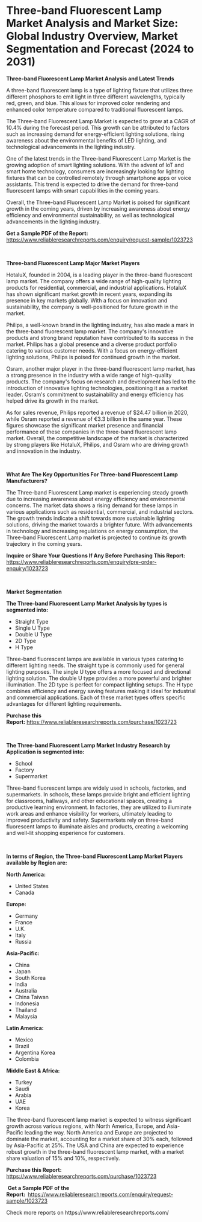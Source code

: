 <p><h1>Three-band Fluorescent Lamp Market Analysis and Market Size: Global Industry Overview, Market Segmentation and Forecast (2024 to 2031)</h1></p><p><strong>Three-band Fluorescent Lamp Market Analysis and Latest Trends</strong></p>
<p><p>A three-band fluorescent lamp is a type of lighting fixture that utilizes three different phosphors to emit light in three different wavelengths, typically red, green, and blue. This allows for improved color rendering and enhanced color temperature compared to traditional fluorescent lamps.</p><p>The Three-band Fluorescent Lamp Market is expected to grow at a CAGR of 10.4% during the forecast period. This growth can be attributed to factors such as increasing demand for energy-efficient lighting solutions, rising awareness about the environmental benefits of LED lighting, and technological advancements in the lighting industry.</p><p>One of the latest trends in the Three-band Fluorescent Lamp Market is the growing adoption of smart lighting solutions. With the advent of IoT and smart home technology, consumers are increasingly looking for lighting fixtures that can be controlled remotely through smartphone apps or voice assistants. This trend is expected to drive the demand for three-band fluorescent lamps with smart capabilities in the coming years.</p><p>Overall, the Three-band Fluorescent Lamp Market is poised for significant growth in the coming years, driven by increasing awareness about energy efficiency and environmental sustainability, as well as technological advancements in the lighting industry.</p></p>
<p><strong>Get a Sample PDF of the Report:&nbsp;</strong> <a href="https://www.reliableresearchreports.com/enquiry/request-sample/1023723">https://www.reliableresearchreports.com/enquiry/request-sample/1023723</a></p>
<p>&nbsp;</p>
<p><strong>Three-band Fluorescent Lamp Major Market Players</strong></p>
<p><p>HotaluX, founded in 2004, is a leading player in the three-band fluorescent lamp market. The company offers a wide range of high-quality lighting products for residential, commercial, and industrial applications. HotaluX has shown significant market growth in recent years, expanding its presence in key markets globally. With a focus on innovation and sustainability, the company is well-positioned for future growth in the market.</p><p>Philips, a well-known brand in the lighting industry, has also made a mark in the three-band fluorescent lamp market. The company's innovative products and strong brand reputation have contributed to its success in the market. Philips has a global presence and a diverse product portfolio catering to various customer needs. With a focus on energy-efficient lighting solutions, Philips is poised for continued growth in the market.</p><p>Osram, another major player in the three-band fluorescent lamp market, has a strong presence in the industry with a wide range of high-quality products. The company's focus on research and development has led to the introduction of innovative lighting technologies, positioning it as a market leader. Osram's commitment to sustainability and energy efficiency has helped drive its growth in the market.</p><p>As for sales revenue, Philips reported a revenue of $24.47 billion in 2020, while Osram reported a revenue of €3.3 billion in the same year. These figures showcase the significant market presence and financial performance of these companies in the three-band fluorescent lamp market. Overall, the competitive landscape of the market is characterized by strong players like HotaluX, Philips, and Osram who are driving growth and innovation in the industry.</p></p>
<p>&nbsp;</p>
<p><strong>What Are The Key Opportunities For Three-band Fluorescent Lamp Manufacturers?</strong></p>
<p><p>The Three-band Fluorescent Lamp market is experiencing steady growth due to increasing awareness about energy efficiency and environmental concerns. The market data shows a rising demand for these lamps in various applications such as residential, commercial, and industrial sectors. The growth trends indicate a shift towards more sustainable lighting solutions, driving the market towards a brighter future. With advancements in technology and increasing regulations on energy consumption, the Three-band Fluorescent Lamp market is projected to continue its growth trajectory in the coming years.</p></p>
<p><strong>Inquire or Share Your Questions If Any Before Purchasing This Report:</strong> <a href="https://www.reliableresearchreports.com/enquiry/pre-order-enquiry/1023723">https://www.reliableresearchreports.com/enquiry/pre-order-enquiry/1023723</a></p>
<p>&nbsp;</p>
<p><strong>Market Segmentation</strong></p>
<p><strong>The Three-band Fluorescent Lamp Market Analysis by types is segmented into:</strong></p>
<p><ul><li>Straight Type</li><li>Single U Type</li><li>Double U Type</li><li>2D Type</li><li>H Type</li></ul></p>
<p><p>Three-band fluorescent lamps are available in various types catering to different lighting needs. The straight type is commonly used for general lighting purposes. The single U type offers a more focused and directional lighting solution. The double U type provides a more powerful and brighter illumination. The 2D type is perfect for compact lighting setups. The H type combines efficiency and energy saving features making it ideal for industrial and commercial applications. Each of these market types offers specific advantages for different lighting requirements.</p></p>
<p><strong>Purchase this Report:&nbsp;</strong><a href="https://www.reliableresearchreports.com/purchase/1023723">https://www.reliableresearchreports.com/purchase/1023723</a></p>
<p>&nbsp;</p>
<p><strong>The Three-band Fluorescent Lamp Market Industry Research by Application is segmented into:</strong></p>
<p><ul><li>School</li><li>Factory</li><li>Supermarket</li></ul></p>
<p><p>Three-band fluorescent lamps are widely used in schools, factories, and supermarkets. In schools, these lamps provide bright and efficient lighting for classrooms, hallways, and other educational spaces, creating a productive learning environment. In factories, they are utilized to illuminate work areas and enhance visibility for workers, ultimately leading to improved productivity and safety. Supermarkets rely on three-band fluorescent lamps to illuminate aisles and products, creating a welcoming and well-lit shopping experience for customers.</p></p>
<p>&nbsp;</p>
<p><strong>In terms of Region, the Three-band Fluorescent Lamp Market Players available by Region are:</strong></p>
<p>
    <p> <strong> North America: </strong>
        <ul>
            <li>United States</li>
            <li>Canada</li>
        </ul>
        </p> 
    <p> <strong> Europe: </strong>
        <ul>
            <li>Germany</li>
            <li>France</li>
            <li>U.K.</li>
            <li>Italy</li>
            <li>Russia</li>
        </ul>
        </p> 
    <p> <strong> Asia-Pacific: </strong>
        <ul>
            <li>China</li>
            <li>Japan</li>
            <li>South Korea</li>
            <li>India</li>
            <li>Australia</li>
            <li>China Taiwan</li>
            <li>Indonesia</li>
            <li>Thailand</li>
            <li>Malaysia</li>
        </ul>
        </p> 
    <p> <strong> Latin America: </strong>
        <ul>
            <li>Mexico</li>
            <li>Brazil</li>
            <li>Argentina Korea</li>
            <li>Colombia</li>
        </ul>
        </p> 
    <p> <strong> Middle East & Africa: </strong>
        <ul>
            <li>Turkey</li>
            <li>Saudi</li>
            <li>Arabia</li>
            <li>UAE</li>
            <li>Korea</li>
        </ul>
    </p>
    </p>
<p><p>The three-band fluorescent lamp market is expected to witness significant growth across various regions, with North America, Europe, and Asia-Pacific leading the way. North America and Europe are projected to dominate the market, accounting for a market share of 30% each, followed by Asia-Pacific at 25%. The USA and China are expected to experience robust growth in the three-band fluorescent lamp market, with a market share valuation of 15% and 10%, respectively.</p></p>
<p><strong>Purchase this Report: </strong><a href="https://www.reliableresearchreports.com/purchase/1023723">https://www.reliableresearchreports.com/purchase/1023723</a></p>
<p>&nbsp;<strong>Get a Sample PDF of the Report:&nbsp;&nbsp;</strong><a href="https://www.reliableresearchreports.com/enquiry/request-sample/1023723">https://www.reliableresearchreports.com/enquiry/request-sample/1023723</a></p>
<p><strong></strong></p>
<p>Check more reports on https://www.reliableresearchreports.com/</p>